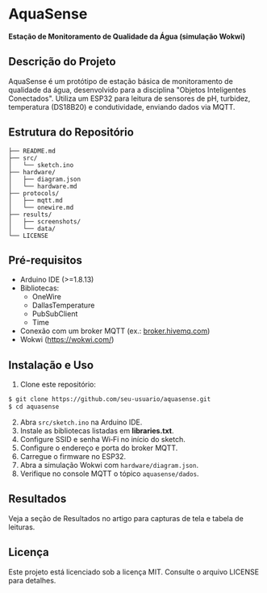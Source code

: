 # AquaSense

**Estação de Monitoramento de Qualidade da Água (simulação Wokwi)**

## Descrição do Projeto
AquaSense é um protótipo de estação básica de monitoramento de qualidade da água, desenvolvido para a disciplina "Objetos Inteligentes Conectados". Utiliza um ESP32 para leitura de sensores de pH, turbidez, temperatura (DS18B20) e condutividade, enviando dados via MQTT.

## Estrutura do Repositório
```
├── README.md
├── src/
│   └── sketch.ino
├── hardware/
│   ├── diagram.json
│   └── hardware.md
├── protocols/
│   ├── mqtt.md
│   └── onewire.md
├── results/
│   ├── screenshots/
│   └── data/
└── LICENSE
````

## Pré-requisitos
- Arduino IDE (>=1.8.13)
- Bibliotecas:
  - OneWire
  - DallasTemperature
  - PubSubClient
  - Time
- Conexão com um broker MQTT (ex.: [broker.hivemq.com](https://www.hivemq.com/demos/websocket-client/))
- Wokwi (https://wokwi.com/)

## Instalação e Uso
1. Clone este repositório:
```bash
$ git clone https://github.com/seu-usuario/aquasense.git
$ cd aquasense
````

2. Abra `src/sketch.ino` na Arduino IDE.
3. Instale as bibliotecas listadas em **libraries.txt**.
4. Configure SSID e senha Wi‑Fi no início do sketch.
5. Configure o endereço e porta do broker MQTT.
6. Carregue o firmware no ESP32.
7. Abra a simulação Wokwi com `hardware/diagram.json`.
8. Verifique no console MQTT o tópico `aquasense/dados`.

## Resultados
Veja a seção de Resultados no artigo para capturas de tela e tabela de leituras.

## Licença
Este projeto está licenciado sob a licença MIT. Consulte o arquivo LICENSE para detalhes.
